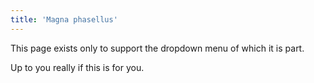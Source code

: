 ```yaml
---
title: 'Magna phasellus'
---
```


This page exists only to support the dropdown menu of which it is part.

Up to you really if this is for you.